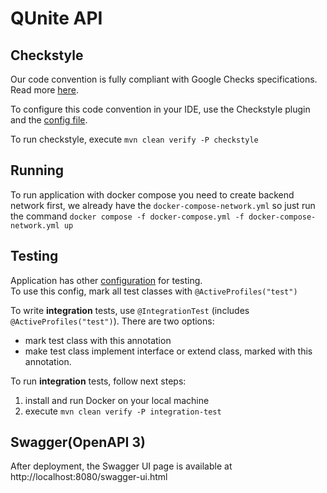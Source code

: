 # QUnite API

## Checkstyle

Our code convention is fully compliant with Google Checks specifications. 
Read more [here](https://google.github.io/styleguide/javaguide.html).

To configure this code convention in your IDE, 
use the Checkstyle plugin and the [config file](config/checkstyle.xml).

To run checkstyle, execute `mvn clean verify -P checkstyle`

## Running
To run application with docker compose you need to create backend network first, we already have the `docker-compose-network.yml`
so just run the command `docker compose -f docker-compose.yml -f docker-compose-network.yml up`

## Testing

Application has other [configuration](src/test/resources/application-test.yml) for testing.\
To use this config, mark all test classes with `@ActiveProfiles("test")`

To write **integration** tests, use `@IntegrationTest` (includes `@ActiveProfiles("test")`). There are two options:
- mark test class with this annotation
- make test class implement interface or extend class, marked with this annotation.

To run **integration** tests, follow next steps:
1. install and run Docker on your local machine
2. execute `mvn clean verify -P integration-test`

## Swagger(OpenAPI 3)

After deployment, the Swagger UI page is available at http://localhost:8080/swagger-ui.html